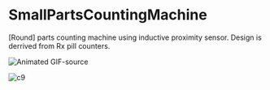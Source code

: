 # SmallPartsCountingMachine
[Round] parts counting machine using inductive proximity sensor. Design is derrived from Rx pill counters. 

![Animated GIF-source](https://github.com/user-attachments/assets/674dc37f-2b62-4504-a84d-0e56e56035aa)


![c9](https://github.com/user-attachments/assets/1a69bd89-8c9c-4502-876d-5b2b69313539)
